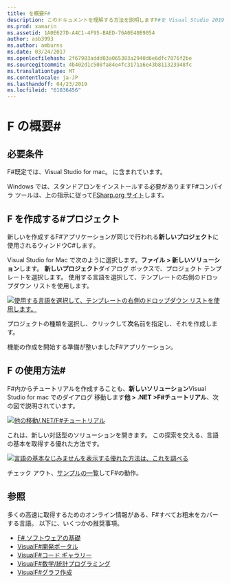 ```yaml
---
title: を概要F#
description: このドキュメントを理解する方法を説明しますF#を Visual Studio 2019 と Visual Studio for mac の Xamarin アプリケーションをビルドする.
ms.prod: xamarin
ms.assetid: 1A0E627D-A4C1-4F95-BAED-76A0E40B9054
author: asb3993
ms.author: amburns
ms.date: 03/24/2017
ms.openlocfilehash: 2f67983addd03a065383a2940d6e6dfc7076f2be
ms.sourcegitcommit: 4b402d1c508fa84e4fc3171a6e43b811323948fc
ms.translationtype: MT
ms.contentlocale: ja-JP
ms.lasthandoff: 04/23/2019
ms.locfileid: "61036456"
---
```

# <a name="getting-started-with-f35"></a>F の概要&#35;

## <a name="requirements"></a>必要条件

F#既定では、Visual Studio for mac。 に含まれています。

Windows では、スタンドアロンをインストールする必要がありますF#コンパイラ ツールは、上の指示に従って[FSharp.org サイト](http://fsharp.org/use/windows/)します。

## <a name="creating-an-f35-project"></a>F を作成する&#35;プロジェクト

新しいを作成するF#アプリケーションが同じで行われる**新しいプロジェクト**に使用されるウィンドウC#します。

Visual Studio for Mac で次のように選択します。**ファイル > 新しいソリューション**します。 **新しいプロジェクト**ダイアログ ボックスで、プロジェクト テンプレートを選択します。 使用する言語を選択して、テンプレートの右側のドロップダウン リストを使用します。

 [![](overview-images/choosefsharp.png "使用する言語を選択して、テンプレートの右側のドロップダウン リストを使用します。")](overview-images/choosefsharp.png#lightbox)

プロジェクトの種類を選択し、クリックして**次**名前を指定し、それを作成します。


機能の作成を開始する準備が整いましたF#アプリケーション。

## <a name="learning-to-use-f35"></a>F の使用方法&#35;

F#内からチュートリアルを作成することも、**新しいソリューション**Visual Studio for mac でのダイアログ 移動します**他 > .NET >F#チュートリアル**、次の図で説明されています。

 [![](overview-images/fsharptutorial.png "他の移動/.NET/F#チュートリアル")](overview-images/fsharptutorial.png#lightbox)

これは、新しい対話型のソリューションを開きます。 この探索を交える、言語の基本を取得する優れた方法です。

 [![](overview-images/newtutorial-sml.png "言語の基本なじみませんを表示する優れた方法は、これを調べる")](overview-images/newtutorial.png#lightbox)

チェック アウト、[サンプルの一覧](~/cross-platform/platform/fsharp/samples.md)してF#の動作。

## <a name="references"></a>参照

多くの高速に取得するためのオンライン情報がある、F#すべてお粗末をカバーする言語。 以下に、いくつかの推奨事項。

-  [F# ソフトウェアの基礎](http://fsharp.org)
-  [VisualF#開発ポータル](http://go.microsoft.com/fwlink/?LinkID=234174)
-  [VisualF#コード ギャラリー](http://go.microsoft.com/fwlink/?LinkID=124614)
-  [VisualF#数学/統計プログラミング](http://go.microsoft.com/fwlink/?LinkId=235173)
-  [VisualF#グラフ作成](http://go.microsoft.com/fwlink/?LinkId=235176)

